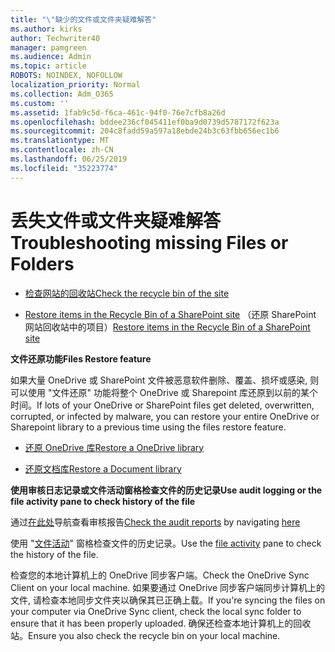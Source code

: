 ```yaml
---
title: "\"缺少的文件或文件夹疑难解答"
ms.author: kirks
author: Techwriter40
manager: pamgreen
ms.audience: Admin
ms.topic: article
ROBOTS: NOINDEX, NOFOLLOW
localization_priority: Normal
ms.collection: Adm_O365
ms.custom: ''
ms.assetid: 1fab9c5d-f6ca-461c-94f0-76e7cfb8a26d
ms.openlocfilehash: bddee236cf045411ef0ba9d0739d5787172f623a
ms.sourcegitcommit: 204c8fadd59a597a18ebde24b3c63fbb656ec1b6
ms.translationtype: MT
ms.contentlocale: zh-CN
ms.lasthandoff: 06/25/2019
ms.locfileid: "35223774"
---
```

# <a name="troubleshooting-missing-files-or-folders"></a><span data-ttu-id="69916-102">丢失文件或文件夹疑难解答</span><span class="sxs-lookup"><span data-stu-id="69916-102">Troubleshooting missing Files or Folders</span></span>

- [<span data-ttu-id="69916-103">检查网站的回收站</span><span class="sxs-lookup"><span data-stu-id="69916-103">Check the recycle bin of the site</span></span>](https://support.office.com/article/restore-deleted-items-from-the-site-collection-recycle-bin-5fa924ee-16d7-487b-9a0a-021b9062d14b?ui=en-US&amp;rs=en-US&amp;ad=US)

- <span data-ttu-id="69916-104">[Restore items in the Recycle Bin of a SharePoint site](https://support.office.com/article/Restore-deleted-files-or-folders-in-OneDrive-949ada80-0026-4db3-a953-c99083e6a84f) （还原 SharePoint 网站回收站中的项目）</span><span class="sxs-lookup"><span data-stu-id="69916-104">[Restore items in the Recycle Bin of a SharePoint site](https://support.office.com/article/Restore-deleted-files-or-folders-in-OneDrive-949ada80-0026-4db3-a953-c99083e6a84f)</span></span>



<span data-ttu-id="69916-105">**文件还原功能**</span><span class="sxs-lookup"><span data-stu-id="69916-105">**Files Restore feature**</span></span>

<span data-ttu-id="69916-106">如果大量 OneDrive 或 SharePoint 文件被恶意软件删除、覆盖、损坏或感染, 则可以使用 "文件还原" 功能将整个 OneDrive 或 Sharepoint 库还原到以前的某个时间。</span><span class="sxs-lookup"><span data-stu-id="69916-106">If lots of your OneDrive or SharePoint files get deleted, overwritten, corrupted, or infected by malware, you can restore your entire OneDrive or Sharepoint library to a previous time using the files restore feature.</span></span>

- [<span data-ttu-id="69916-107">还原 OneDrive 库</span><span class="sxs-lookup"><span data-stu-id="69916-107">Restore a OneDrive library</span></span>](https://support.office.com/article/restore-your-onedrive-fa231298-759d-41cf-bcd0-25ac53eb8a15)

- [<span data-ttu-id="69916-108">还原文档库</span><span class="sxs-lookup"><span data-stu-id="69916-108">Restore a Document library</span></span>](https://support.office.com/article/restore-a-document-library-317791c3-8bd0-4dfd-8254-3ca90883d39a?ui=en-US&amp;rs=en-US&amp;ad=US)

<span data-ttu-id="69916-109">**使用审核日志记录或文件活动窗格检查文件的历史记录**</span><span class="sxs-lookup"><span data-stu-id="69916-109">**Use audit logging or the file activity pane to check history of the file**</span></span>

<span data-ttu-id="69916-110">[](https://docs.microsoft.com/office365/securitycompliance/search-the-audit-log-in-security-and-compliance?redirectSourcePath=%252fen-us%252farticle%252fsearch-the-audit-log-in-the-office-365-protection-center-0d4d0f35-390b-4518-800e-0c7ec95e946c)</a>通过[在此处](https://protection.office.com/#/unifiedauditlog)导航查看审核报告</span><span class="sxs-lookup"><span data-stu-id="69916-110">[Check the audit reports](https://docs.microsoft.com/office365/securitycompliance/search-the-audit-log-in-security-and-compliance?redirectSourcePath=%252fen-us%252farticle%252fsearch-the-audit-log-in-the-office-365-protection-center-0d4d0f35-390b-4518-800e-0c7ec95e946c)</a> by navigating [here](https://protection.office.com/#/unifiedauditlog)</span></span>

<span data-ttu-id="69916-111">使用 "[文件活动](https://support.office.com/article/File-activity-in-a-document-library-6105ecda-1dd0-4f6f-9542-102bf5c0ffe0)" 窗格检查文件的历史记录。</span><span class="sxs-lookup"><span data-stu-id="69916-111">Use the [file activity](https://support.office.com/article/File-activity-in-a-document-library-6105ecda-1dd0-4f6f-9542-102bf5c0ffe0) pane to check the history of the file.</span></span>

<span data-ttu-id="69916-112">检查您的本地计算机上的 OneDrive 同步客户端。</span><span class="sxs-lookup"><span data-stu-id="69916-112">Check the OneDrive Sync Client on your local machine.</span></span>  <span data-ttu-id="69916-113">如果要通过 OneDrive 同步客户端同步计算机上的文件, 请检查本地同步文件夹以确保其已正确上载。</span><span class="sxs-lookup"><span data-stu-id="69916-113">If you're syncing the files on your computer via OneDrive Sync client, check the local sync folder to ensure that it has been properly uploaded.</span></span> <span data-ttu-id="69916-114">确保还检查本地计算机上的回收站。</span><span class="sxs-lookup"><span data-stu-id="69916-114">Ensure you also check the recycle bin on your local machine.</span></span>



